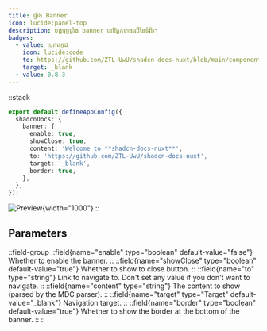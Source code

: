 ```yaml
---
title: ផ្ទាំង Banner
icon: lucide:panel-top
description: បង្ហាញផ្ទាំង banner នៅផ្នែកខាងលើនៃទំព័រ។
badges:
  - value: ប្រភពកូដ
    icon: lucide:code
    to: https://github.com/ZTL-UwU/shadcn-docs-nuxt/blob/main/components/layout/Banner.vue
    target: _blank
  - value: 0.8.3
---
```


::stack
```ts [app.config.ts]
export default defineAppConfig({
  shadcnDocs: {
    banner: {
      enable: true,
      showClose: true,
      content: 'Welcome to **shadcn-docs-nuxt**',
      to: 'https://github.com/ZTL-UwU/shadcn-docs-nuxt',
      target: '_blank',
      border: true,
    },
  },
});
```
![Preview](/banner-preview.png){width="1000"}
::

## Parameters

::field-group
  ::field{name="enable" type="boolean" default-value="false"}
  Whether to enable the banner.
  ::
  ::field{name="showClose" type="boolean" default-value="true"}
  Whether to show to close button.
  ::
  ::field{name="to" type="string"}
  Link to navigate to. Don't set any value if you don't want to navigate.
  ::
  ::field{name="content" type="string"}
  The content to show (parsed by the MDC parser).
  ::
  ::field{name="target" type="Target" default-value="_blank"}
  Navigation target.
  ::
  ::field{name="border" type="boolean" default-value="true"}
  Whether to show the border at the bottom of the banner.
  ::
::
